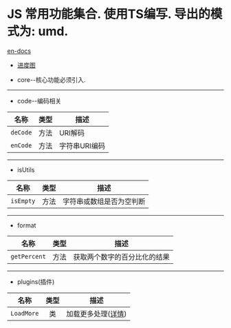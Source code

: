 # JS 常用功能集合. 使用TS编写. 导出的模式为: umd.

[en-docs](./README.md)

+ [进度图](https://www.processon.com/view/link/5d021156e4b0a65d8099132a)

+ core--核心功能必须引入.


*****
+ code--编码相关

|名称|类型|描述|
|--|:--:|--|
|`deCode`|方法|URI解码|
|`enCode`|方法|字符串URI编码|


*****
+ isUtils

|名称|类型|描述|
|--|:--:|--|
|`isEmpty`|方法|字符串或数组是否为空判断|

****
+ format

|名称|类型|描述|
|--|:--:|--|
|`getPercent`|方法|获取两个数字的百分比化的结果|

*****
+ plugins(插件)

|名称|类型|描述|
|--|:--:|--|
|`LoadMore`|类|加载更多处理([详情](./docs/LoadMore.md))
